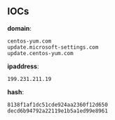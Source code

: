 
## IOCs

__domain__:

```text
centos-yum.com
update.microsoft-settings.com
update.centos-yum.com
```
__ipaddress__:

```text
199.231.211.19
```
__hash__:

```text
8138f1af1dc51cde924aa2360f12d650
decd6b94792a22119e1b5a1ed99e8961
```